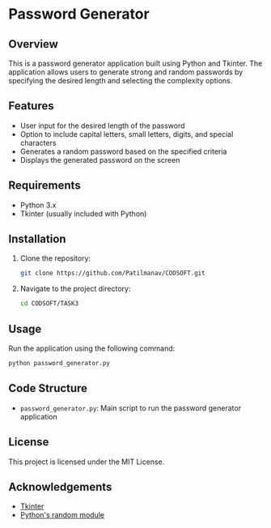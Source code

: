 # Password Generator

## Overview
This is a password generator application built using Python and Tkinter. The application allows users to generate strong and random passwords by specifying the desired length and selecting the complexity options.

## Features
- User input for the desired length of the password
- Option to include capital letters, small letters, digits, and special characters
- Generates a random password based on the specified criteria
- Displays the generated password on the screen

## Requirements
- Python 3.x
- Tkinter (usually included with Python)

## Installation
1. Clone the repository:
   ```bash
   git clone https://github.com/Patilmanav/CODSOFT.git
   ```
2. Navigate to the project directory:
   ```bash
   cd CODSOFT/TASK3
   ```

## Usage
Run the application using the following command:
```bash
python password_generator.py
```

## Code Structure
- `password_generator.py`: Main script to run the password generator application

## License
This project is licensed under the MIT License.

## Acknowledgements
- [Tkinter](https://docs.python.org/3/library/tkinter.html)
- [Python's random module](https://docs.python.org/3/library/random.html)

